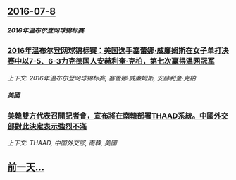 ## [2016-07-8](/news/2016/07/8/index.md)

##### 2016年温布尔登网球锦标赛
### [2016年温布尔登网球锦标赛：美国选手塞蕾娜·威廉姆斯在女子单打决赛中以7-5、6-3力克德国人安赫利奎·克柏，第七次赢得温网冠军 ](/news/2016/07/8/2016年温布尔登网球锦标赛-美国选手塞蕾娜-威廉姆斯在女子单打决赛中以7-5-6-3力克德国人安赫利奎-克柏-第七次赢.md)
_上下文: 2016年温布尔登网球锦标赛, 塞蕾娜·威廉姆斯, 安赫利奎·克柏_

##### 美國
### [美韓雙方代表召開記者會，宣布將在南韓部署THAAD系統。中國外交部對此決定表示強烈不滿 ](/news/2016/07/8/美韓雙方代表召開記者會-宣布將在南韓部署THAAD系統-中國外交部對此決定表示強烈不滿.md)
_上下文: THAAD, 中国外交部, 南韓, 美國_

## [前一天...](/news/2016/07/7/index.md)

